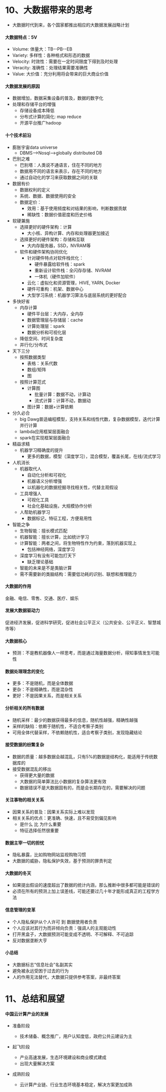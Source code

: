 # 10、大数据带来的思考

- 大数据时代到来，各个国家都推出相应的大数据发展战略计划

#### 大数据特点：5V

- Volume: 体量大：TB--PB--EB
- Variety: 多样性：各种格式和形态的数据
- Velocity: 时效性：需要在一定时间限度下得到及时处理
- Veracity: 准确性：处理结果需要准确性
- Value: 大价值：充分利用将会带来的巨大商业价值

#### 大数据发展的原因

- 数据增加，数据采集设备的普及，数据的数字化
- 处理和存储平台的增强
  - 存储设备成本降低
  - 分布式计算的简化: map reduce
  - 开源平台推广hadoop

#### 十个技术前沿

- 膨胀宇宙data universe
  - DBMS-->Nosql-->globally distributed DB
- 巴别之难
  - 巴别塔：人类说不通语言，住在不同的地方
  - 数据用不同的语言来表示，存在不同的地方
  - 通过自动化的学习来获取数据之间的关联
- 数据有价
  - 数据权利的定义
  - 系统、数据、数据使用的安全
  - 数据定价：
    - 效用：基于使用频度和对结果的影响，判断数据贡献
    - 稀缺性：数据价值密度和历史价格
- 软硬兼施
  - 选择更好的硬件架构：计算
    - 大小核、异构计算、内存和处理器更加接近
  - 选择更好的硬件架构：存储和互联
    - 大内存服务器，SSD，NVRAM等
  - 软件和硬件架构协同优化
    - 针对硬件特点对软件栈优化：
      - 硬件暴露给软件栈：spark
      - 重新设计软件栈：全闪存存储、NVRAM
      - 一体机（硬件加软件）
    - 云化：虚拟化和资源管理，HIVE, YARN, Docker
    - 硬件可重构：机架、数据中心
    - 大型学习系统：机器学习算法与底层系统的更好配合
- 多快好省
  - 内存计算
    - 硬件平台层：大内存，全内存
    - 数据管理层与存储层：cache
    - 计算处理层：spark
    - 数据分析和可视化层
  - 降低空间、时间复杂度
  - 并行化/分布式
- 天下三分
  - 按照数据类型
    - 表格：关系代数
    - 数组/矩阵
    - 图
  - 按照计算范式
    - 计算图
      - 批量计算：数据不动，计算动
      - 流式计算：计算不动，数据动
    - 图计算：数据+计算依赖
- 分久必合
  - big Dawg普适编程模型，支持关系和线性代数，复杂数据模型，迭代计算并行计算
  - lambda应用框架层面融合
  - spark在实现框架层面融合
- 精益求精
  - 机器学习精确度的提升
    - 更多的数据，模型（深度学习），混合模型，覆盖长尾，在线/流式学习
- 人机消长
  - 机器取代人
    - 自动化分析和可视化
    - 机器语义分析增强
    - 以机器化的数据挖掘寻找相关性，代替主观假设
  - 工具增强人
    - 可视化工具
    - 社会化基础设施，大规模协作分析
  - 人帮助机器学习
    - 数据标记，特征工程，方便易用性
- 智能之争
  - 生物智能：擅长模式匹配
  - 机器智能：擅长计算，比如统计学习
  - 计算智能：两者之间，将生物特性作为约束，落到机器实现上
    - 包括神经网络，深度学习
  - 深度学习有没有可能包打天下
    - 缺乏理论基础
  - 智能的未来是不是类脑计算
  - 需不需要新的类脑结构：需要低功耗的识别、联想和推理能力

#### 大数据的作用

金融、电信、零售、交通、医疗、娱乐

#### 发展大数据驱动力

促进经济发展，促进科学研究，促进社会公平正义（公共安全、公平正义、智慧城市等）

#### 大数据核心

- 预测：不是教机器像人一样思考，而是通过海量数据分析，得知事情发生可能性

#### 数据处理理念的变化

- 更多：不是随机，而是全体数据
- 更杂：不是精确性，而是混杂性
- 更好：不是因果关系，而是相关关系

#### 分析相关的所有数据

- 随机采样：最少的数据获得最多的信息，随机性越强，精确性越强
- 采样的缺陷：依赖于随机性，不适合考察子类别
- 可用全体代替采样，不依赖随机性，适合考察子类别，发现隐藏结论

#### 接受数据的纷繁复杂

- 数据的质量：越多数据会越混乱，只有5%的数据是结构化，能适用于传统数据库的
- 接受数据混乱的移出
  - 获得更大量的数据
  - 大数据的简单算法比小数据的复杂算法更有效
  - 数据错误不是大数据固有的，而是会长期存在的，需要解决的问题

#### 关注事物的相关关系

- 因果关系的普及：因果关系实际上难以发现
- 相关关系的优点：更准确、快速，且不易受到偏见影响
  - 是什么 比 为什么重要
  - 特征选择任然很重要

#### 数据主宰一切的担忧

- 隐私暴露，比如购物网站监视购物习惯
- 大数据的威胁，隐私保护失效，基于预测的罪责判定

#### 大数据的冬天

- 如果提出假设的速度超出了数据的统计内涵，那么推断中很多都可能是错误的
- 必须在所有的预测上加上误差线，可能还要过几十年才能形成真正的工程学方法

#### 信息管理的变革

- 个人隐私保护从个人许可 到 数据使用者负责
- 个人应该对其行为而非倾向负责：强调人的主观能动性
- 打开黑盒子，大数据预测可能变成不透明、不可解释、不可追踪
- 反对数据垄断大亨

#### 小总结

- 大数据标志“信息社会”名副其实
- 避免被永远受困于过去的行为
- 人的作用无法替代，大数据只提供参考答案，非最终答案



# 11、总结和展望

#### 中国云计算产业的发展

- 准备阶段

  - 技术储备、概念推广，用户认知度低，政府公共云建设为主

- 起飞阶段

  - 产业高速发展，生态环境建设和商业模式建成
  - 出现大量解决方案

- 成熟阶段

  - 云计算产业链、行业生态环境基本稳定，解决方案更加成熟

    









































